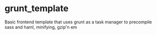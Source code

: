 grunt_template
==============

Basic frontend template that uses grunt as a task manager to precompile sass and haml, minifying, gzip'n em
